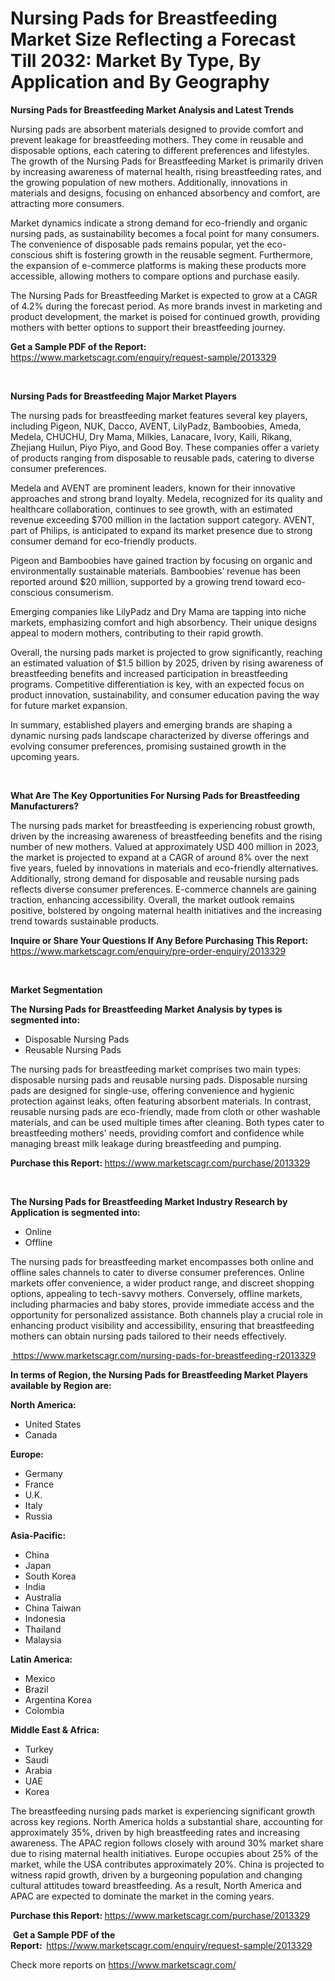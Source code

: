 <p><h1>Nursing Pads for Breastfeeding Market Size Reflecting a Forecast Till 2032: Market By Type, By Application and By Geography</h1></p><p><strong>Nursing Pads for Breastfeeding Market Analysis and Latest Trends</strong></p>
<p><p>Nursing pads are absorbent materials designed to provide comfort and prevent leakage for breastfeeding mothers. They come in reusable and disposable options, each catering to different preferences and lifestyles. The growth of the Nursing Pads for Breastfeeding Market is primarily driven by increasing awareness of maternal health, rising breastfeeding rates, and the growing population of new mothers. Additionally, innovations in materials and designs, focusing on enhanced absorbency and comfort, are attracting more consumers.</p><p>Market dynamics indicate a strong demand for eco-friendly and organic nursing pads, as sustainability becomes a focal point for many consumers. The convenience of disposable pads remains popular, yet the eco-conscious shift is fostering growth in the reusable segment. Furthermore, the expansion of e-commerce platforms is making these products more accessible, allowing mothers to compare options and purchase easily.</p><p>The Nursing Pads for Breastfeeding Market is expected to grow at a CAGR of 4.2% during the forecast period. As more brands invest in marketing and product development, the market is poised for continued growth, providing mothers with better options to support their breastfeeding journey.</p></p>
<p><strong>Get a Sample PDF of the Report:&nbsp;</strong> <a href="https://www.marketscagr.com/enquiry/request-sample/2013329?utm_campaign=2241&utm_medium=2&utm_source=Github&utm_content=ia&utm_term=08022025&utm_id=nursing-pads-for-breastfeeding">https://www.marketscagr.com/enquiry/request-sample/2013329</a></p>
<p>&nbsp;</p>
<p><strong>Nursing Pads for Breastfeeding Major Market Players</strong></p>
<p><p>The nursing pads for breastfeeding market features several key players, including Pigeon, NUK, Dacco, AVENT, LilyPadz, Bamboobies, Ameda, Medela, CHUCHU, Dry Mama, Milkies, Lanacare, Ivory, Kaili, Rikang, Zhejiang Huilun, Piyo Piyo, and Good Boy. These companies offer a variety of products ranging from disposable to reusable pads, catering to diverse consumer preferences.</p><p>Medela and AVENT are prominent leaders, known for their innovative approaches and strong brand loyalty. Medela, recognized for its quality and healthcare collaboration, continues to see growth, with an estimated revenue exceeding $700 million in the lactation support category. AVENT, part of Philips, is anticipated to expand its market presence due to strong consumer demand for eco-friendly products.</p><p>Pigeon and Bamboobies have gained traction by focusing on organic and environmentally sustainable materials. Bamboobies’ revenue has been reported around $20 million, supported by a growing trend toward eco-conscious consumerism.</p><p>Emerging companies like LilyPadz and Dry Mama are tapping into niche markets, emphasizing comfort and high absorbency. Their unique designs appeal to modern mothers, contributing to their rapid growth.</p><p>Overall, the nursing pads market is projected to grow significantly, reaching an estimated valuation of $1.5 billion by 2025, driven by rising awareness of breastfeeding benefits and increased participation in breastfeeding programs. Competitive differentiation is key, with an expected focus on product innovation, sustainability, and consumer education paving the way for future market expansion. </p><p>In summary, established players and emerging brands are shaping a dynamic nursing pads landscape characterized by diverse offerings and evolving consumer preferences, promising sustained growth in the upcoming years.</p></p>
<p>&nbsp;</p>
<p><strong>What Are The Key Opportunities For Nursing Pads for Breastfeeding Manufacturers?</strong></p>
<p><p>The nursing pads market for breastfeeding is experiencing robust growth, driven by the increasing awareness of breastfeeding benefits and the rising number of new mothers. Valued at approximately USD 400 million in 2023, the market is projected to expand at a CAGR of around 8% over the next five years, fueled by innovations in materials and eco-friendly alternatives. Additionally, strong demand for disposable and reusable nursing pads reflects diverse consumer preferences. E-commerce channels are gaining traction, enhancing accessibility. Overall, the market outlook remains positive, bolstered by ongoing maternal health initiatives and the increasing trend towards sustainable products.</p></p>
<p><strong>Inquire or Share Your Questions If Any Before Purchasing This Report:</strong> <a href="https://www.marketscagr.com/enquiry/pre-order-enquiry/2013329?utm_campaign=2241&utm_medium=2&utm_source=Github&utm_content=ia&utm_term=08022025&utm_id=nursing-pads-for-breastfeeding">https://www.marketscagr.com/enquiry/pre-order-enquiry/2013329</a></p>
<p>&nbsp;</p>
<p><strong>Market Segmentation</strong></p>
<p><strong>The Nursing Pads for Breastfeeding Market Analysis by types is segmented into:</strong></p>
<p><ul><li>Disposable Nursing Pads</li><li>Reusable Nursing Pads</li></ul></p>
<p><p>The nursing pads for breastfeeding market comprises two main types: disposable nursing pads and reusable nursing pads. Disposable nursing pads are designed for single-use, offering convenience and hygienic protection against leaks, often featuring absorbent materials. In contrast, reusable nursing pads are eco-friendly, made from cloth or other washable materials, and can be used multiple times after cleaning. Both types cater to breastfeeding mothers' needs, providing comfort and confidence while managing breast milk leakage during breastfeeding and pumping.</p></p>
<p><strong>Purchase this Report:&nbsp;</strong><a href="https://www.marketscagr.com/purchase/2013329?utm_campaign=2241&utm_medium=2&utm_source=Github&utm_content=ia&utm_term=08022025&utm_id=nursing-pads-for-breastfeeding">https://www.marketscagr.com/purchase/2013329</a></p>
<p>&nbsp;</p>
<p><strong>The Nursing Pads for Breastfeeding Market Industry Research by Application is segmented into:</strong></p>
<p><ul><li>Online</li><li>Offline</li></ul></p>
<p><p>The nursing pads for breastfeeding market encompasses both online and offline sales channels to cater to diverse consumer preferences. Online markets offer convenience, a wider product range, and discreet shopping options, appealing to tech-savvy mothers. Conversely, offline markets, including pharmacies and baby stores, provide immediate access and the opportunity for personalized assistance. Both channels play a crucial role in enhancing product visibility and accessibility, ensuring that breastfeeding mothers can obtain nursing pads tailored to their needs effectively.</p></p>
<p><a href="https://www.marketscagr.com/nursing-pads-for-breastfeeding-r2013329?utm_campaign=2241&utm_medium=2&utm_source=Github&utm_content=ia&utm_term=08022025&utm_id=nursing-pads-for-breastfeeding">&nbsp;https://www.marketscagr.com/nursing-pads-for-breastfeeding-r2013329</a></p>
<p><strong>In terms of Region, the Nursing Pads for Breastfeeding Market Players available by Region are:</strong></p>
<p>
    <p> <strong> North America: </strong>
        <ul>
            <li>United States</li>
            <li>Canada</li>
        </ul>
        </p> 
    <p> <strong> Europe: </strong>
        <ul>
            <li>Germany</li>
            <li>France</li>
            <li>U.K.</li>
            <li>Italy</li>
            <li>Russia</li>
        </ul>
        </p> 
    <p> <strong> Asia-Pacific: </strong>
        <ul>
            <li>China</li>
            <li>Japan</li>
            <li>South Korea</li>
            <li>India</li>
            <li>Australia</li>
            <li>China Taiwan</li>
            <li>Indonesia</li>
            <li>Thailand</li>
            <li>Malaysia</li>
        </ul>
        </p> 
    <p> <strong> Latin America: </strong>
        <ul>
            <li>Mexico</li>
            <li>Brazil</li>
            <li>Argentina Korea</li>
            <li>Colombia</li>
        </ul>
        </p> 
    <p> <strong> Middle East & Africa: </strong>
        <ul>
            <li>Turkey</li>
            <li>Saudi</li>
            <li>Arabia</li>
            <li>UAE</li>
            <li>Korea</li>
        </ul>
    </p>
    </p>
<p><p>The breastfeeding nursing pads market is experiencing significant growth across key regions. North America holds a substantial share, accounting for approximately 35%, driven by high breastfeeding rates and increasing awareness. The APAC region follows closely with around 30% market share due to rising maternal health initiatives. Europe occupies about 25% of the market, while the USA contributes approximately 20%. China is projected to witness rapid growth, driven by a burgeoning population and changing cultural attitudes toward breastfeeding. As a result, North America and APAC are expected to dominate the market in the coming years.</p></p>
<p><strong>Purchase this Report: </strong><a href="https://www.marketscagr.com/purchase/2013329?utm_campaign=2241&utm_medium=2&utm_source=Github&utm_content=ia&utm_term=08022025&utm_id=nursing-pads-for-breastfeeding">https://www.marketscagr.com/purchase/2013329</a></p>
<p>&nbsp;<strong>Get a Sample PDF of the Report:&nbsp;&nbsp;</strong><a href="https://www.marketscagr.com/enquiry/request-sample/2013329?utm_campaign=2241&utm_medium=2&utm_source=Github&utm_content=ia&utm_term=08022025&utm_id=nursing-pads-for-breastfeeding">https://www.marketscagr.com/enquiry/request-sample/2013329</a></p>
<p><strong></strong></p>
<p>Check more reports on <a href="https://www.marketscagr.com/?utm_campaign=2241&utm_medium=2&utm_source=Github&utm_content=ia&utm_term=08022025&utm_id=nursing-pads-for-breastfeeding">https://www.marketscagr.com/</a></p>